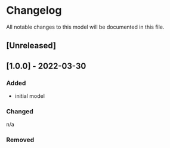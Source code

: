 # Changelog
All notable changes to this model will be documented in this file.

## [Unreleased]

## [1.0.0] - 2022-03-30
### Added
- initial model

### Changed
n/a

### Removed
